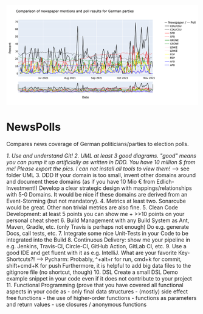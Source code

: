 ![alt text](https://raw.githubusercontent.com/SamiNenno/NewsPoll/master/Images/Front_Image.png)


# NewsPolls


Compares news coverage of German politicians/parties to election polls.




*1. Use and understand Git!*
*2. UML at least 3 good diagrams. "good" means you can pump it up artificially as written in DDD. You have 10 million $ from me! Please export the pics. I can not install all tools to view them!*
    --> see folder UML
3. DDD If your domain is too small, invent other domains around and document these domains (as if you have 10 Mio € from Edlich-Investment!) Develop a clear strategic design with mappings/relationships with 5-0 Domains. It would be nice if these domains are derived from an Event-Storming (but not mandatory).
4. Metrics at least two. Sonarcube would be great. Other non trivial metrics are also fine.
5. Clean Code Development: at least 5 points you can show me + >>10 points on your personal cheat sheet
6. Build Management with any Build System as Ant, Maven, Gradle, etc. (only Travis is perhaps not enough) Do e.g. generate Docs, call tests, etc.
7. Integrate some nice Unit-Tests in your Code to be integrated into the Build
8. Continuous Delivery: show me your pipeline in e.g. Jenkins, Travis-CI, Circle-CI, GitHub Action, GitLab CI, etc.
9. Use a good IDE and get fluent with it as e.g. IntelliJ. What are your favorite Key-Shortcuts?!
    --> Pycharm: Probably, ^+alt+r for run, cmd+k for commit, shift+cmd+K for push
        Furthermore, it is helpful to add big data files to the gitignore file (no shortcut, though)
10. DSL Create a small DSL Demo example snippet in your code even if it does not contribute to your project
11. Functional Programming (prove that you have covered all functional aspects in your code as
    - only final data structures
    - (mostly) side effect free functions
    - the use of higher-order functions
    - functions as parameters and return values
    - use closures / anonymous functions
